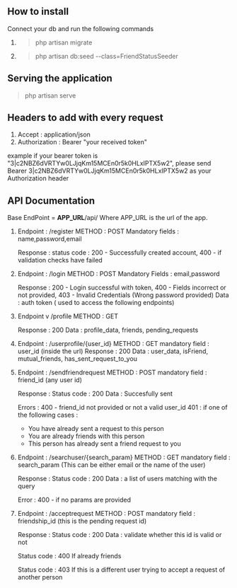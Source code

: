 

## How to install

Connect your db and run the following commands

1. >php artisan migrate
2. >php artisan db:seed --class=FriendStatusSeeder

## Serving the application

>php artisan serve

## Headers to add with every request

1. Accept : application/json
2. Authorization : Bearer "your received token"

example if your bearer token is "3|c2NBZ6dVRTYw0LJjqKm15MCEn0r5k0HLxIPTX5w2", please send
Bearer 3|c2NBZ6dVRTYw0LJjqKm15MCEn0r5k0HLxIPTX5w2 as your Authorization header


## API Documentation

Base EndPoint = **APP_URL**/api/
Where APP_URL is the url of the app.

1. Endpoint : /register
    METHOD : POST
    Mandatory fields  : name,password,email

    Response :
    status code : 200 - Successfully created account, 400 - if validation checks have failed
   
2. Endpoint : /login
   METHOD : POST
   Mandatory Fields : email,password

   Response : 200 - Login successful with token, 400 - Fields incorrect or not provided, 403 - Invalid Credentials (Wrong password provided)
    Data : auth token ( used to access the following endpoints)

3. Endpoint v /profile
    METHOD : GET

    Response : 200 
    Data :  profile_data, friends, pending_requests

4. Endpoint : /userprofile/{user_id}
    METHOD : GET
    mandatory field : user_id (inside the url)
    Response : 200 
    Data : user_data, isFriend, mutual_friends, has_sent_request_to_you

5. Endpoint : /sendfriendrequest
    METHOD : POST
    mandatory field : friend_id (any user id)

    Response :
    Status code : 200
    Data : Succesfully sent

    Errors : 400 - friend_id not provided or not a valid user_id
    401 : if one of the following cases :
    - You have already sent a request to this person
    - You are already friends with this person
    - This person has already sent a friend request to you

6. Endpoint : /searchuser/{search_param}
   METHOD : GET
   mandatory field : search_param (This can be either email or the name of the user)

   Response :
   Status code : 200
   Data : a list of users matching with the query

   Error : 400 - if no params are provided

7. Endpoint : /acceptrequest
   METHOD : POST
   mandatory field : friendship_id (this is the pending request id)

   Response :
   Status code : 200
   Data : validate whether this id is valid or not

   Status code : 400
   If already friends

   Status code : 403
   If this is a different user trying to accept a request of another person

